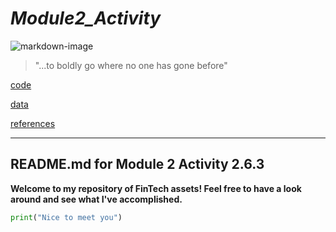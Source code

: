 # *Module2_Activity*

![markdown-image](readme_image.png)

> "...to boldly go where no one has gone before"

[code](code)

[data](data)

[references](references)

---

## README.md for Module 2 Activity 2.6.3

**Welcome to my repository of FinTech assets! Feel free to have a look around and see what I've accomplished.**

```python
print("Nice to meet you")
```
